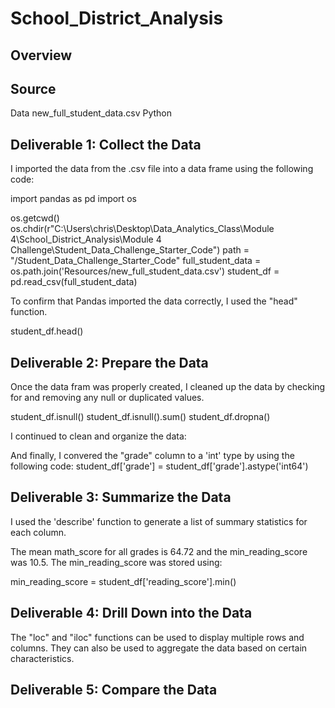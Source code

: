 # School_District_Analysis

## Overview


## Source
Data new_full_student_data.csv
Python




## Deliverable 1: Collect the Data
I imported the data from the .csv file into a data frame using the following code:

import pandas as pd
import os

os.getcwd()
os.chdir(r"C:\Users\chris\Desktop\Data_Analytics_Class\Module 4\School_District_Analysis\Module 4 Challenge\Student_Data_Challenge_Starter_Code")
path = "/Student_Data_Challenge_Starter_Code"
full_student_data = os.path.join('Resources/new_full_student_data.csv')
student_df = pd.read_csv(full_student_data)

To confirm that Pandas imported the data correctly, I used the "head" function. 

student_df.head()



## Deliverable 2: Prepare the Data
Once the data fram was properly created, I cleaned up the data by checking for and removing any null or duplicated values. 

student_df.isnull()
student_df.isnull().sum()
student_df.dropna()

I continued to clean and organize the data:


And finally, I convered the "grade" column to a 'int' type by using the following code:
student_df['grade'] = student_df['grade'].astype('int64')

## Deliverable 3: Summarize the Data
I used the 'describe' function to generate a list of summary statistics for each column.

The mean math_score for all grades is 64.72 and the min_reading_score was 10.5. The min_reading_score was stored using:

min_reading_score = student_df['reading_score'].min()

## Deliverable 4: Drill Down into the Data
The "loc" and "iloc" functions can be used to display multiple rows and columns. They can also be used to aggregate the data based on certain characteristics. 

## Deliverable 5: Compare the Data







